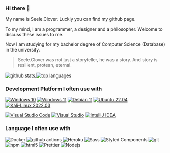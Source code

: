 ### Hi there 👋

My name is Seele.Clover. Luckly you can find my github page.

To my mind, I am a programmer, a designer and a philosopher. Welcome to discuss these issues to me.

Now I am studying for my bachelor degree of Computer Science (Database) in the university.

> Seele.Clover was not just a storyteller, he was a story. And story is resilient, protean, eternal.


<a href="https://github.com/seeleclover">
  <img align="center" alt="github stats" src="https://github-readme-stats.vercel.app/api?username=seeleclover&include_all_commits=true&count_private=true&show_icons=true&line_height=27&bg_color=30,9796f0,fbc7d4&title_color=fff&text_color=fff&icon_color=fff" />
</a>
<a href="https://github.com/seeleclover">
  <img align="center" alt="top languages" src="https://github-readme-stats.vercel.app/api/top-langs/?username=seeleclover" />
</a>


### Development Platform I often use with

[![Windows 10](https://img.shields.io/badge/Windows-10-0078d6?style=flat-square&logo=windows&logoColor=fff)](https://www.microsoft.com/windows/get-windows-10/)
[![Windows 11](https://img.shields.io/badge/Windows-11-0078d4?style=flat-square&logo=windows11&logoColor=fff)](https://www.microsoft.com/windows/get-windows-11/)
[![Debian 11](https://img.shields.io/badge/Debian-11-a81d33?style=flat-square&logo=debian&logoColor=fff)](https://www.debian.org/)
[![Ubuntu 22.04](https://img.shields.io/badge/Ubuntu-22.04-e95420?style=flat-square&logo=ubuntu&logoColor=fff)](https://ubuntu.com/)
[![Kali-Linux 2022.03](https://img.shields.io/badge/Kali%20Linux-2022.03-557c94?style=flat-square&logo=kali-linux&logoColor=fff)](https://www.kali.org/)

[![Visual Studio Code](https://img.shields.io/badge/Visual%20Studio%20Code-007acc?style=flat-square&logo=visual-studio-code&logoColor=fff)](https://code.visualstudio.com/)
[![Visual Studio](https://img.shields.io/badge/Visual%20Studio-5c2d91?style=flat-square&logo=visual-studio&logoColor=fff)](https://visualstudio.microsoft.com/)
[![IntelliJ IDEA](https://img.shields.io/badge/IntelliJ%20IDEA-167dff?style=flat-square&logo=intellij-idea&logoColor=fff)](https://www.jetbrains.com/idea/)

### Language I often use with

<p>
  <img alt="Docker" src="https://img.shields.io/badge/-Docker-46a2f1?style=flat-square&logo=docker&logoColor=white" />
  <img alt="github actions" src="https://img.shields.io/badge/-Github_Actions-2088FF?style=flat-square&logo=github-actions&logoColor=white" />
  <img alt="Heroku" src="https://img.shields.io/badge/-Heroku-430098?style=flat-square&logo=heroku&logoColor=white" />
  <img alt="Sass" src="https://img.shields.io/badge/-Sass-CC6699?style=flat-square&logo=sass&logoColor=white" />
  <img alt="Styled Components" src="https://img.shields.io/badge/-Styled_Components-db7092?style=flat-square&logo=styled-components&logoColor=white" />
  <img alt="git" src="https://img.shields.io/badge/-Git-F05032?style=flat-square&logo=git&logoColor=white" />
  <img alt="npm" src="https://img.shields.io/badge/-NPM-CB3837?style=flat-square&logo=npm&logoColor=white" />
  <img alt="html5" src="https://img.shields.io/badge/-HTML5-E34F26?style=flat-square&logo=html5&logoColor=white" />
  <img alt="Prettier" src="https://img.shields.io/badge/-Prettier-F7B93E?style=flat-square&logo=prettier&logoColor=white" />
  <img alt="Nodejs" src="https://img.shields.io/badge/-Nodejs-43853d?style=flat-square&logo=Node.js&logoColor=white" />
</p>

<!--
**seeleclover/seeleclover** is a ✨ _special_ ✨ repository because its `README.md` (this file) appears on your GitHub profile.

Here are some ideas to get you started:

- 🔭 I’m currently working on ...
- 🌱 I’m currently learning ...
- 👯 I’m looking to collaborate on ...
- 🤔 I’m looking for help with ...
- 💬 Ask me about ...
- 📫 How to reach me: ...
- 😄 Pronouns: ...
- ⚡ Fun fact: ...
-->
